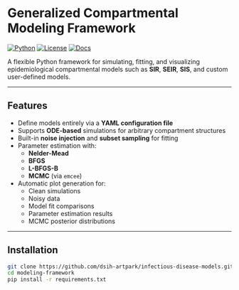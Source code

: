 # Generalized Compartmental Modeling Framework

[![Python](https://img.shields.io/badge/Python-3.8%2B-blue)](https://www.python.org/)
[![License](https://img.shields.io/badge/License-MIT-green)](LICENSE)
[![Docs](https://img.shields.io/badge/Docs-MkDocs%20Material-blueviolet)](https://dsih-artpark.github.io/infectious-disease-models/)

A flexible Python framework for simulating, fitting, and visualizing epidemiological compartmental models such as **SIR**, **SEIR**, **SIS**, and custom user-defined models.

---

## Features

- Define models entirely via a **YAML configuration file**
- Supports **ODE-based** simulations for arbitrary compartment structures
- Built-in **noise injection** and **subset sampling** for fitting
- Parameter estimation with:
  - **Nelder-Mead**
  - **BFGS**
  - **L-BFGS-B**
  - **MCMC** (via `emcee`)
- Automatic plot generation for:
  - Clean simulations
  - Noisy data
  - Model fit comparisons
  - Parameter estimation results
  - MCMC posterior distributions

---

## Installation

```bash
git clone https://github.com/dsih-artpark/infectious-disease-models.git
cd modeling-framework
pip install -r requirements.txt
